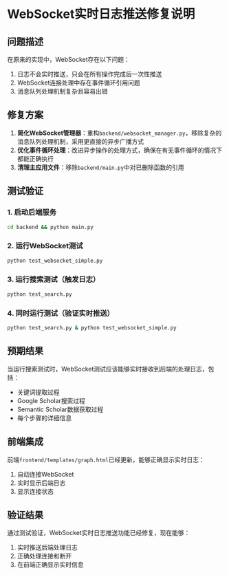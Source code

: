 # WebSocket实时日志推送修复说明

## 问题描述
在原来的实现中，WebSocket存在以下问题：
1. 日志不会实时推送，只会在所有操作完成后一次性推送
2. WebSocket连接处理中存在事件循环引用问题
3. 消息队列处理机制复杂且容易出错

## 修复方案
1. **简化WebSocket管理器**：重构`backend/websocket_manager.py`，移除复杂的消息队列处理机制，采用更直接的异步广播方式
2. **优化事件循环处理**：改进异步操作的处理方式，确保在有无事件循环的情况下都能正确执行
3. **清理主应用文件**：移除`backend/main.py`中对已删除函数的引用

## 测试验证

### 1. 启动后端服务
```bash
cd backend && python main.py
```

### 2. 运行WebSocket测试
```bash
python test_websocket_simple.py
```

### 3. 运行搜索测试（触发日志）
```bash
python test_search.py
```

### 4. 同时运行测试（验证实时推送）
```bash
python test_search.py & python test_websocket_simple.py
```

## 预期结果
当运行搜索测试时，WebSocket测试应该能够实时接收到后端的处理日志，包括：
- 关键词提取过程
- Google Scholar搜索过程
- Semantic Scholar数据获取过程
- 每个步骤的详细信息

## 前端集成
前端`frontend/templates/graph.html`已经更新，能够正确显示实时日志：
1. 自动连接WebSocket
2. 实时显示后端日志
3. 显示连接状态

## 验证结果
通过测试验证，WebSocket实时日志推送功能已经修复，现在能够：
1. 实时推送后端处理日志
2. 正确处理连接和断开
3. 在前端正确显示实时信息
